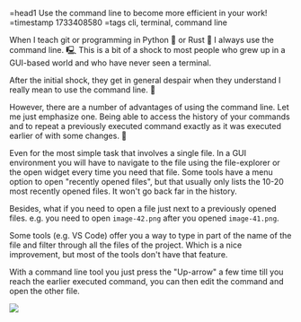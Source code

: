 =head1 Use the command line to become more efficient in your work!
=timestamp 1733408580
=tags cli, terminal, command line


When I teach git or programming in Python 🐍  or Rust 🦀 I always use the command line. 🖳
This is a bit of a shock to most people who grew up in a GUI-based world and who have never seen a terminal.

After the initial shock, they get in general despair when they understand I really mean to use the command line. 🤯

However, there are a number of advantages of using the command line. Let me just emphasize one. Being able to access the history of your commands
and to repeat a previously executed command exactly as it was executed earlier of with some changes. 📜

Even for the most simple task that involves a single file. In a GUI environment you will have to navigate to the file using the file-explorer
or the open widget every time you need that file. Some tools have a menu option to open "recently opened files", but that usually only lists the 10-20
most recently opened files. It won't go back far in the history.

Besides, what if you need to open a file just next to a previously opened files. e.g. you need to open `image-42.png` after you opened `image-41.png`.

Some tools (e.g. VS Code) offer you a way to type in part of the name of the file and filter through all the files of the project. Which is a nice improvement,
but most of the tools don't have that feature.

With a command line tool you just press the "Up-arrow" a few time till you reach the earlier executed command, you can then edit the command and open the other file.

![](/img/command-line-history.png)

